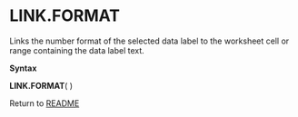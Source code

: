 # LINK.FORMAT

Links the number format of the selected data label to the worksheet cell
or range containing the data label text.

**Syntax**

**LINK.FORMAT**( )



Return to [README](README.md)

